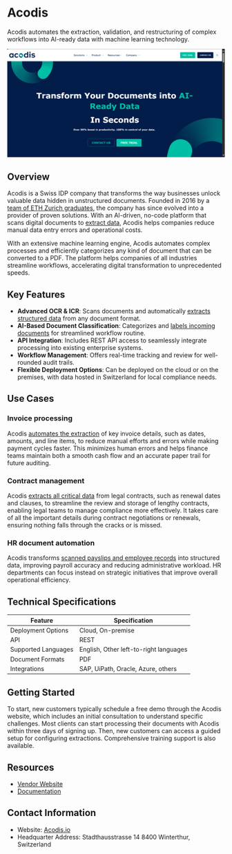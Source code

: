 # Acodis

Acodis automates the extraction, validation, and restructuring of complex workflows into AI-ready data with machine learning technology.

![Acodis Logo](./assets/acodis-logo.png)

## Overview

Acodis is a Swiss IDP company that transforms the way businesses unlock valuable data hidden in unstructured documents. Founded in 2016 by a [team of ETH Zurich graduates](https://www.acodis.io/company/about-us), the company has since evolved into a provider of proven solutions. With an AI-driven, no-code platform that scans digital documents to [extract data](https://idp-software.com/capabilities/), Acodis helps companies reduce manual data entry errors and operational costs.

With an extensive machine learning engine, Acodis automates complex processes and efficiently categorizes any kind of document that can be converted to a PDF. The platform helps companies of all industries streamline workflows, accelerating digital transformation to unprecedented speeds.

## Key Features

- **Advanced OCR & ICR**: Scans documents and automatically [extracts structured data](https://www.acodis.io/ai-ready-data) from any document format.
- **AI-Based Document Classification**: Categorizes and [labels incoming documents](https://www.acodis.io/product/intelligent-document-processing-idp) for streamlined workflow routine.
- **API Integration**: Includes REST API access to seamlessly integrate processing into existing enterprise systems.
- **Workflow Management**: Offers real-time tracking and review for well-rounded audit trails.
- **Flexible Deployment Options**: Can be deployed on the cloud or on the premises, with data hosted in Switzerland for local compliance needs.

## Use Cases

### Invoice processing

Acodis [automates the extraction](https://www.acodis.io/intelligent-document-processing-idp) of key invoice details, such as dates, amounts, and line items, to reduce manual efforts and errors while making payment cycles faster. This minimizes human errors and helps finance teams maintain both a smooth cash flow and an accurate paper trail for future auditing.

### Contract management

Acodis [extracts all critical data](https://www.acodis.io/ai-ready-data) from legal contracts, such as renewal dates and clauses, to streamline the review and storage of lengthy contracts, enabling legal teams to manage compliance more effectively. It takes care of all the important details during contract negotiations or renewals, ensuring nothing falls through the cracks or is missed.

### HR document automation

Acodis transforms [scanned payslips and employee records](https://www.acodis.io/structured-content) into structured data, improving payroll accuracy and reducing administrative workload. HR departments can focus instead on strategic initiatives that improve overall operational efficiency.

## Technical Specifications

| **Feature**             | **Specification**                                      |
|-------------------------|--------------------------------------------------------|
| Deployment Options      | Cloud, On-premise                                      |
| API                     | REST                                                   |
| Supported Languages     | English, Other left-to-right languages                 |
| Document Formats        | PDF                                                    |
| Integrations            | SAP, UiPath, Oracle, Azure, others                     |

## Getting Started

To start, new customers typically schedule a free demo through the Acodis website, which includes an initial consultation to understand specific challenges. Most clients can start processing their documents with Acodis within three days of signing up. Then, new customers can access a guided setup for configuring extractions. Comprehensive training support is also available.

## Resources

- [Vendor Website](https://acodis.io/)
- [Documentation](https://support.acodis.io/api-documentation)

## Contact Information

- Website: [Acodis.io](https://acodis.io/)
- Headquarter Address: Stadthausstrasse 14 8400 Winterthur, Switzerland
